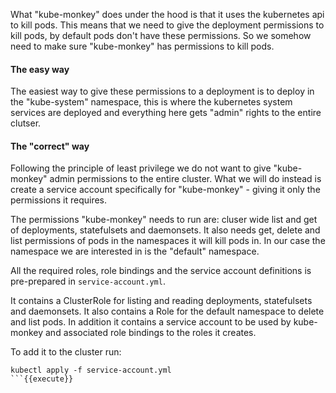 What "kube-monkey" does under the hood is that it uses the kubernetes api to kill pods. This means that we need to give the deployment permissions to kill pods, by default pods don't have these permissions. So we somehow need to make sure "kube-monkey" has permissions to kill pods.

#### The easy way
The easiest way to give these permissions to a deployment is to deploy in the "kube-system" namespace, this is where the kubernetes system services are deployed and everything here gets "admin" rights to the entire clutser.

#### The "correct" way
Following the principle of least privilege we do not want to give "kube-monkey" admin permissions to the entire cluster. What we will do instead is create a service account specifically for "kube-monkey" - giving it only the permissions it requires.

The permissions "kube-monkey" needs to run are: cluser wide list and get of deployments, statefulsets and daemonsets. It also needs get, delete and list permissions of pods in the namespaces it will kill pods in. In our case the namespace we are interested in is the "default" namespace.

All the required roles, role bindings and the service account definitions is pre-prepared in `service-account.yml`.

It contains a ClusterRole for listing and reading deployments, statefulsets and daemonsets. It also contains a Role for the default namespace to delete and list pods. In addition it contains a service account to be used by kube-monkey and associated role bindings to the roles it creates.

To add it to the cluster run:
```
kubectl apply -f service-account.yml
```{{execute}}


